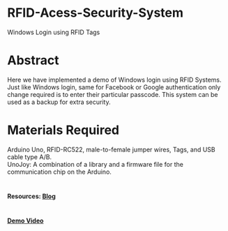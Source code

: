 # RFID-Acess-Security-System
Windows Login using RFID Tags
# Abstract
Here we have implemented a demo of Windows login using RFID Systems.
Just like Windows login, same for Facebook or Google authentication only change required is to enter their particular passcode. 
This system can be used as a backup for extra security.
# Materials Required
Arduino Uno, RFID-RC522, male-to-female jumper wires, Tags, and USB cable type A/B.<br/>
UnoJoy: A combination of a library and a firmware file for the communication chip on the Arduino. 
<br/>
#
**Resources: [Blog](https://www.programmersought.com/article/19344317580/)** <br/>
#
**[Demo Video](https://youtu.be/JPCOPQIZK8Y)**

